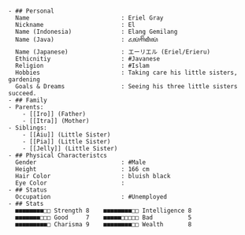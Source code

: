 #
	- ## Personal
	  Name                          : Eriel Gray
	  Nickname                      : El
	  Name (Indonesia)              : Elang Gemilang
	  Name (Java)                   : ꦌꦭꦁꦒꦼꦩꦶꦭꦁ
	  Name (Japanese)               : エーリエル (Eriel/Erieru)
	  Ethicnitiy                    : #Javanese 
	  Religion                      : #Islam
	  Hobbies                       : Taking care his little sisters, gardening
	  Goals & Dreams                : Seeing his three little sisters succeed.
	- ## Family
	- Parents:
		- [[Iro]] (Father)
		- [[Itra]] (Mother)
	- Siblings:
		- [[Aiu]] (Little Sister)
		- [[Pia]] (Little Sister)
		- [[Jelly]] (Little Sister)
	- ## Physical Characteristcs
	  Gender                        : #Male 
	  Height                        : 166 cm
	  Hair Color                    : bluish black
	  Eye Color                     :
	- ## Status
	  Occupation                    : #Unemployed
	- ## Stats
	  ■■■■■■■■□□ Strength 8    ■■■■■■■■□□ Intelligence 8  
	  ■■■■■■■□□□ Good     7    ■■■■■□□□□□ Bad          5  
	  ■■■■■■■■■□ Charisma 9    ■■■■■■■■□□ Wealth       8